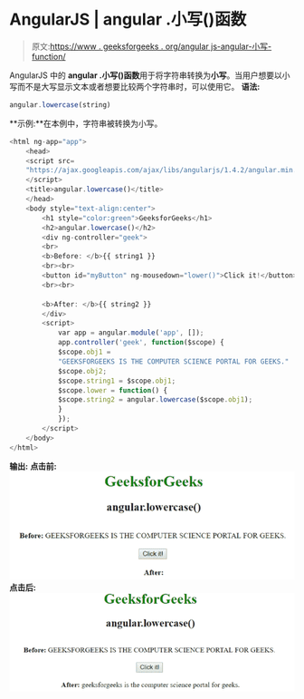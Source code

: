# AngularJS | angular .小写()函数

> 原文:[https://www . geeksforgeeks . org/angular js-angular-小写-function/](https://www.geeksforgeeks.org/angularjs-angular-lowercase-function/)

AngularJS 中的 **angular .小写()函数**用于将字符串转换为**小写**。当用户想要以小写而不是大写显示文本或者想要比较两个字符串时，可以使用它。
**语法:**

```ts
angular.lowercase(string)
```

**示例:**在本例中，字符串被转换为小写。

```ts
<html ng-app="app">
    <head>
    <script src=
    "https://ajax.googleapis.com/ajax/libs/angularjs/1.4.2/angular.min.js">
    </script>
    <title>angular.lowercase()</title>
    </head>
    <body style="text-align:center">
        <h1 style="color:green">GeeksforGeeks</h1>
        <h2>angular.lowercase()</h2>
        <div ng-controller="geek">
        <br>
        <b>Before: </b>{{ string1 }}
        <br><br>
        <button id="myButton" ng-mousedown="lower()">Click it!</button>
        <br><br>

        <b>After: </b>{{ string2 }}
        </div>
        <script>
            var app = angular.module('app', []);
            app.controller('geek', function($scope) {
            $scope.obj1 = 
            "GEEKSFORGEEKS IS THE COMPUTER SCIENCE PORTAL FOR GEEKS."
            $scope.obj2;
            $scope.string1 = $scope.obj1;
            $scope.lower = function() {
            $scope.string2 = angular.lowercase($scope.obj1);
            }
            });
        </script>
    </body>
</html>
```

**输出:**
**点击前:**
![lower](img/2ae3dc6c7f1362b525820a1d266ed9ff.png)
**点击后:**
![lower](img/94e654a929636f100361f44e205ed2b1.png)